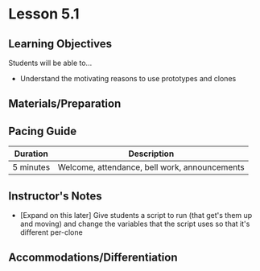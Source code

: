 # Lesson 5.1

## Learning Objectives

Students will be able to...

* Understand the motivating reasons to use prototypes and clones


## Materials/Preparation



## Pacing Guide

| Duration | Description |
| -- | -- |
| 5 minutes | Welcome, attendance, bell work, announcements |


## Instructor's Notes

* [Expand on this later] Give students a script to run (that get's them up and moving) and change the variables that the script uses so that it's different per-clone


## Accommodations/Differentiation
